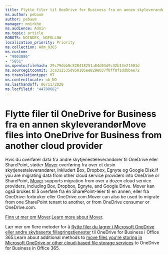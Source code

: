 ```yaml
---
title: Flytte filer til OneDrive for Business fra en annen skyleverandør
ms.author: pebaum
author: pebaum
manager: mnirkhe
ms.audience: Admin
ms.topic: article
ROBOTS: NOINDEX, NOFOLLOW
localization_priority: Priority
ms.collection: Adm_O365
ms.custom:
- "9003086"
- "5851"
ms.openlocfilehash: 29c79dbb0c828418251a84d03d9c32b13e21501d
ms.sourcegitcommit: 3ca312535d950105ee829e037f0ff8f1ddbbae72
ms.translationtype: MT
ms.contentlocale: nb-NO
ms.lasthandoff: 06/11/2020
ms.locfileid: "44708682"
---
```

# <a name="move-files-into-onedrive-for-business-from-another-cloud-provider"></a><span data-ttu-id="c6c32-102">Flytte filer til OneDrive for Business fra en annen skyleverandør</span><span class="sxs-lookup"><span data-stu-id="c6c32-102">Move files into OneDrive for Business from another cloud provider</span></span>

<span data-ttu-id="c6c32-103">Hvis du overfører data fra andre skytjenesteleverandører til OneDrive eller SharePoint, støtter [Mover](https://go.microsoft.com/fwlink/?linkid=2132453) overføring fra over et dusin skytjenesteleverandører, inkludert Box, Dropbox, Egnyte og Google Disk.</span><span class="sxs-lookup"><span data-stu-id="c6c32-103">If you are migrating data from other cloud service providers into OneDrive or SharePoint, [Mover](https://go.microsoft.com/fwlink/?linkid=2132453) supports migration from over a dozen cloud service providers, including Box, Dropbox, Egnyte, and Google Drive.</span></span> <span data-ttu-id="c6c32-104">Mover kan også brukes til å overføre fra én SharePoint-leier til en annen, eller fra OneDrive-forbruker eller OneDrive.com.</span><span class="sxs-lookup"><span data-stu-id="c6c32-104">Mover can also be used to migrate from one SharePoint tenant to another, or from OneDrive consumer or OneDrive.com.</span></span>

<span data-ttu-id="c6c32-105">[Finn ut mer om Mover](https://go.microsoft.com/fwlink/?linkid=2132453).</span><span class="sxs-lookup"><span data-stu-id="c6c32-105">[Learn more about Mover](https://go.microsoft.com/fwlink/?linkid=2132453).</span></span>

<span data-ttu-id="c6c32-106">Lær mer om flere metoder for å [flytte filer du lagrer i Microsoft OneDrive eller andre skybaserte fillagringstjenester](https://support.microsoft.com/office/7fb28cad-7e25-451f-8b4b-2d1a71e5c0e9) til OneDrive for Business i Office 365.</span><span class="sxs-lookup"><span data-stu-id="c6c32-106">Learn about additional methods to [move files you're storing in Microsoft OneDrive or other cloud-based file storage services](https://support.microsoft.com/office/7fb28cad-7e25-451f-8b4b-2d1a71e5c0e9) to OneDrive for Business in Office 365.</span></span>
